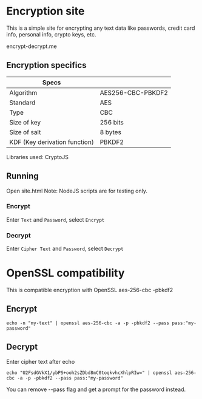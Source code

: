 # Encryption site
This is a simple site for encrypting any text data like passwords, credit card info, personal info, crypto keys, etc.

encrypt-decrypt.me

## Encryption specifics

| Specs | |
| - | - |
| Algorithm | AES256-CBC-PBKDF2|
| Standard | AES |
| Type | CBC |
| Size of key | 256 bits |
| Size of salt | 8 bytes |
| KDF (Key derivation function)| PBKDF2 |


Libraries used: CryptoJS


## Running
Open site.html
Note: NodeJS scripts are for testing only.

### Encrypt
Enter `Text` and `Password`, select `Encrypt`

### Decrypt
Enter `Cipher Text` and `Password`, select `Decrypt`

# OpenSSL compatibility
This is compatible encryption with OpenSSL aes-256-cbc -pbkdf2

## Encrypt
```
echo -n "my-text" | openssl aes-256-cbc -a -p -pbkdf2 --pass pass:"my-password" 
```

## Decrypt
Enter cipher text after echo
```
echo "U2FsdGVkX1/ybPS+ooh2sZDbd8mC0toqkvhcXhlpRIw=" | openssl aes-256-cbc -a -p -pbkdf2 --pass pass:"my-password" 
```

You can remove --pass flag and get a prompt for the password instead.

